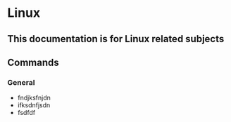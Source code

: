 # Linux

## This documentation is for Linux related subjects


## Commands
### General

- fndjksfnjdn
- ifksdnfjsdn
- fsdfdf

